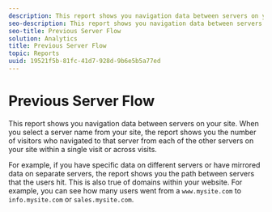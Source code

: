 ```yaml
---
description: This report shows you navigation data between servers on your site. When you select a server name from your site, the report shows you the number of visitors who navigated to that server from each of the other servers on your site within a single visit or across visits.
seo-description: This report shows you navigation data between servers on your site. When you select a server name from your site, the report shows you the number of visitors who navigated to that server from each of the other servers on your site within a single visit or across visits.
seo-title: Previous Server Flow
solution: Analytics
title: Previous Server Flow
topic: Reports
uuid: 19521f5b-81fc-41d7-928d-9b6e5b5a77ed
---
```


# Previous Server Flow

This report shows you navigation data between servers on your site. When you select a server name from your site, the report shows you the number of visitors who navigated to that server from each of the other servers on your site within a single visit or across visits.

 For example, if you have specific data on different servers or have mirrored data on separate servers, the report shows you the path between servers that the users hit. This is also true of domains within your website. For example, you can see how many users went from a `www.mysite.com` to `info.mysite.com` or `sales.mysite.com`.
